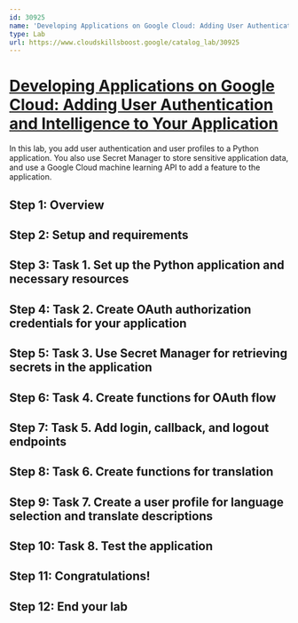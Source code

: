 ```yaml
---
id: 30925
name: 'Developing Applications on Google Cloud: Adding User Authentication and Intelligence to Your Application'
type: Lab
url: https://www.cloudskillsboost.google/catalog_lab/30925
---
```


# [Developing Applications on Google Cloud: Adding User Authentication and Intelligence to Your Application](https://www.cloudskillsboost.google/catalog_lab/30925)

In this lab, you add user authentication and user profiles to a Python application. You also use Secret Manager to store sensitive application data, and use a Google Cloud machine learning API to add a feature to the application.

## Step 1: Overview

## Step 2: Setup and requirements

## Step 3: Task 1. Set up the Python application and necessary resources

## Step 4: Task 2. Create OAuth authorization credentials for your application

## Step 5: Task 3. Use Secret Manager for retrieving secrets in the application

## Step 6: Task 4. Create functions for OAuth flow

## Step 7: Task 5. Add login, callback, and logout endpoints

## Step 8: Task 6. Create functions for translation

## Step 9: Task 7. Create a user profile for language selection and translate descriptions

## Step 10: Task 8. Test the application

## Step 11: Congratulations!

## Step 12: End your lab
